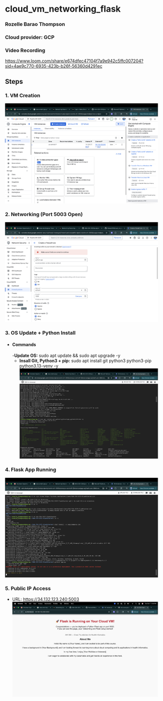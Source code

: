 # cloud_vm_networking_flask
### Rozelle Barao Thompson
### Cloud provider: GCP

### Video Recording 
https://www.loom.com/share/e674dfec47104f7a9e942c5ffc007204?sid=4ae9c770-6935-423b-b26f-56360d4291ec

## Steps

### 1. VM Creation
![VM_created](images/vm_creation.png)

### 2. Networking (Port 5003 Open) 
![Port_5003](images/firewall.png)

### 3. OS Update + Python Install 
- #### Commands
  -**Update OS:**  sudo apt update && sudo apt upgrade -y
  - **Insall Git, Python3 + pip:** sudo apt install git python3 python3-pip python3.13-venv -y
![Python_install](images/python_install.png)

### 4. Flask App Running 
![Flask_run](images/flask.png)

### 5. Public IP Access
- URL: https://34.132.123.240:5003
![Public_URL](images/public.png)



